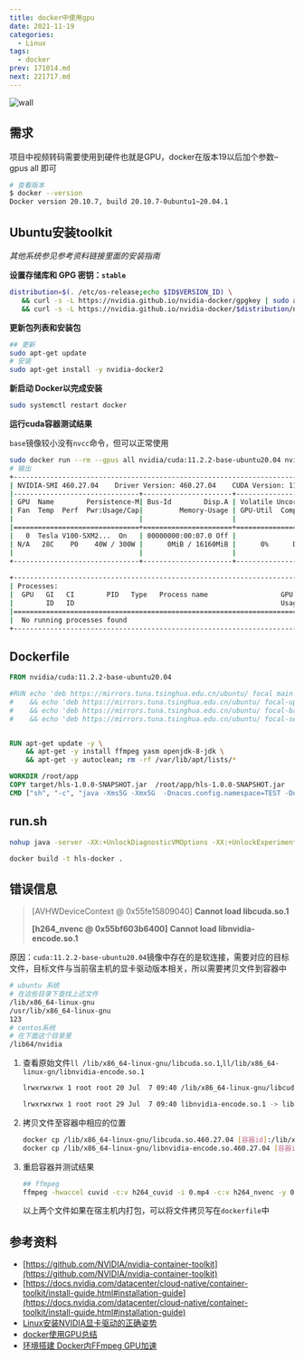 ```yaml
---
title: docker中使用gpu
date: 2021-11-19
categories:
  - Linux
tags:
  - docker
prev: 171014.md
next: 221717.md
---
```


![wall](https://fastly.jsdelivr.net/gh/qbmzc/images/2021/202111191756221.png)

<!-- more -->

## 需求

项目中视频转码需要使用到硬件也就是GPU，docker在版本19以后加个参数–gpus all 即可

```bash
# 查看版本
$ docker --version
Docker version 20.10.7, build 20.10.7-0ubuntu1~20.04.1
```

## Ubuntu安装toolkit

*其他系统参见参考资料链接里面的安装指南*

**设置存储库和 GPG 密钥：`stable`**

```bash
distribution=$(. /etc/os-release;echo $ID$VERSION_ID) \
   && curl -s -L https://nvidia.github.io/nvidia-docker/gpgkey | sudo apt-key add - \
   && curl -s -L https://nvidia.github.io/nvidia-docker/$distribution/nvidia-docker.list | sudo tee /etc/apt/sources.list.d/nvidia-docker.list
```

**更新包列表和安装包**

```bash
## 更新
sudo apt-get update
# 安装
sudo apt-get install -y nvidia-docker2
```

**新启动 Docker以完成安装**

```bash
sudo systemctl restart docker
```

**运行cuda容器测试结果**

`base`镜像较小没有`nvcc`命令，但可以正常使用

```bash
sudo docker run --rm --gpus all nvidia/cuda:11.2.2-base-ubuntu20.04 nvidia-smi
# 输出
+-----------------------------------------------------------------------------+
| NVIDIA-SMI 460.27.04    Driver Version: 460.27.04    CUDA Version: 11.2     |
|-------------------------------+----------------------+----------------------+
| GPU  Name        Persistence-M| Bus-Id        Disp.A | Volatile Uncorr. ECC |
| Fan  Temp  Perf  Pwr:Usage/Cap|         Memory-Usage | GPU-Util  Compute M. |
|                               |                      |               MIG M. |
|===============================+======================+======================|
|   0  Tesla V100-SXM2...  On   | 00000000:00:07.0 Off |                    0 |
| N/A   28C    P0    40W / 300W |      0MiB / 16160MiB |      0%      Default |
|                               |                      |                  N/A |
+-------------------------------+----------------------+----------------------+
                                                                               
+-----------------------------------------------------------------------------+
| Processes:                                                                  |
|  GPU   GI   CI        PID   Type   Process name                  GPU Memory |
|        ID   ID                                                   Usage      |
|=============================================================================|
|  No running processes found                                                 |
+-----------------------------------------------------------------------------+
```



## Dockerfile

```dockerfile
FROM nvidia/cuda:11.2.2-base-ubuntu20.04

#RUN echo 'deb https://mirrors.tuna.tsinghua.edu.cn/ubuntu/ focal main restricted universe multiverse' > /etc/apt/sources.list \
#    && echo 'deb https://mirrors.tuna.tsinghua.edu.cn/ubuntu/ focal-updates main restricted universe multiverse' >> /etc/apt/sources.list \
#    && echo 'deb https://mirrors.tuna.tsinghua.edu.cn/ubuntu/ focal-backports main restricted universe multiverse' >> /etc/apt/sources.list \
#    && echo 'deb https://mirrors.tuna.tsinghua.edu.cn/ubuntu/ focal-security main restricted universe multiverse' >> /etc/apt/sources.list


RUN apt-get update -y \
    && apt-get -y install ffmpeg yasm openjdk-8-jdk \
    && apt-get -y autoclean; rm -rf /var/lib/apt/lists/*

WORKDIR /root/app
COPY target/hls-1.0.0-SNAPSHOT.jar  /root/app/hls-1.0.0-SNAPSHOT.jar
CMD ["sh", "-c", "java -Xms5G -Xmx5G  -Dnacos.config.namespace=TEST -Duser.timezone=GMT+08 -XX:+UseG1GC -XX:MaxGCPauseMillis=200 -verbose:gc -XX:+PrintGCDetails -XX:+PrintGCTimeStamps -jar /root/app/hls-1.0.0-SNAPSHOT.jar"]
```

## run.sh

```bash
nohup java -server -XX:+UnlockDiagnosticVMOptions -XX:+UnlockExperimentalVMOptions -XX:+UseCGroupMemoryLimitForHeap -XX:+UseG1GC -XX:MaxGCPauseMillis=200 -verbose:gc -XX:+PrintGCDetails -XX:+PrintGCDateStamps -Xloggc:/data/logs/hls-service-gc.log -Deureka.client.serviceUrl.defaultZone=http://192.168.104.189:1111/eureka/ -Deureka.instance.metadata-map.subEnv=master -Dspring.profiles.active=test -Dlogging.config=/opt/apps/log4j.xml -jar /opt/apps/hls-1.0.0-SNAPSHOT.jar >/dev/null 2>&1 &
```

```bash
docker build -t hls-docker .
```

## 错误信息

> [AVHWDeviceContext @ 0x55fe15809040] **Cannot load libcuda.so.1**
>
> **[h264_nvenc @ 0x55bf603b6400]** **Cannot load libnvidia-encode.so.1**

原因：`cuda:11.2.2-base-ubuntu20.04`镜像中存在的是软连接，需要对应的目标文件，目标文件与当前宿主机的显卡驱动版本相关，所以需要拷贝文件到容器中

```bash
# ubuntu 系统
# 在这些目录下查找上述文件
/lib/x86_64-linux-gnu
/usr/lib/x86_64-linux-gnu
123
# centos系统
# 在下面这个目录里
/lib64/nvidia
```

1. 查看原始文件`ll /lib/x86_64-linux-gnu/libcuda.so.1`,`ll/lib/x86_64-linux-gn/libnvidia-encode.so.1 `

   ```bash
   lrwxrwxrwx 1 root root 20 Jul  7 09:40 /lib/x86_64-linux-gnu/libcuda.so.1 -> libcuda.so.460.27.04*
   
   lrwxrwxrwx 1 root root 29 Jul  7 09:40 libnvidia-encode.so.1 -> libnvidia-encode.so.460.27.04*
   ```

   

2. 拷贝文件至容器中相应的位置

   ```bash
   docker cp /lib/x86_64-linux-gnu/libcuda.so.460.27.04 [容器id]:/lib/x86_64-linux-gnu/
   docker cp /lib/x86_64-linux-gnu/libnvidia-encode.so.460.27.04 [容器id]:/lib/x86_64-linux-gnu/
   ```

3. 重启容器并测试结果

   ```bash
   ## ffmpeg
   ffmpeg -hwaccel cuvid -c:v h264_cuvid -i 0.mp4 -c:v h264_nvenc -y 00.mp4
   ```

   以上两个文件如果在宿主机内打包，可以将文件拷贝写在`dockerfile`中

## 参考资料

- [https://github.com/NVIDIA/nvidia-container-toolkit](https://github.com/NVIDIA/nvidia-container-toolkit)
- [https://docs.nvidia.com/datacenter/cloud-native/container-toolkit/install-guide.html#installation-guide](https://docs.nvidia.com/datacenter/cloud-native/container-toolkit/install-guide.html#installation-guide)
- [Linux安装NVIDIA显卡驱动的正确姿势](https://blog.csdn.net/wf19930209/article/details/81877822)
- [docker使用GPU总结](https://blog.csdn.net/weixin_43975924/article/details/104046790)
- [环境搭建 Docker内FFmpeg GPU加速](https://blog.csdn.net/sunt2018/article/details/107483599)

